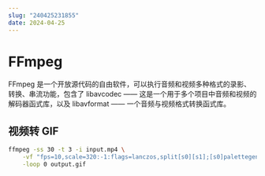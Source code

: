 ```yaml
---
slug: "240425231855"
date: 2024-04-25
---
```


# FFmpeg


FFmpeg 是一个开放源代码的自由软件，可以执行音频和视频多种格式的录影、转换、串流功能，包含了 libavcodec —— 这是一个用于多个项目中音频和视频的解码器函式库，以及 libavformat —— 一个音频与视频格式转换函式库。

## 视频转 GIF

``` bash
ffmpeg -ss 30 -t 3 -i input.mp4 \
    -vf "fps=10,scale=320:-1:flags=lanczos,split[s0][s1];[s0]palettegen[p];[s1][p]paletteuse" \
    -loop 0 output.gif
```
